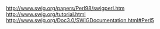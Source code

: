 http://www.swig.org/papers/Perl98/swigperl.htm
http://www.swig.org/tutorial.html
http://www.swig.org/Doc3.0/SWIGDocumentation.html#Perl5


